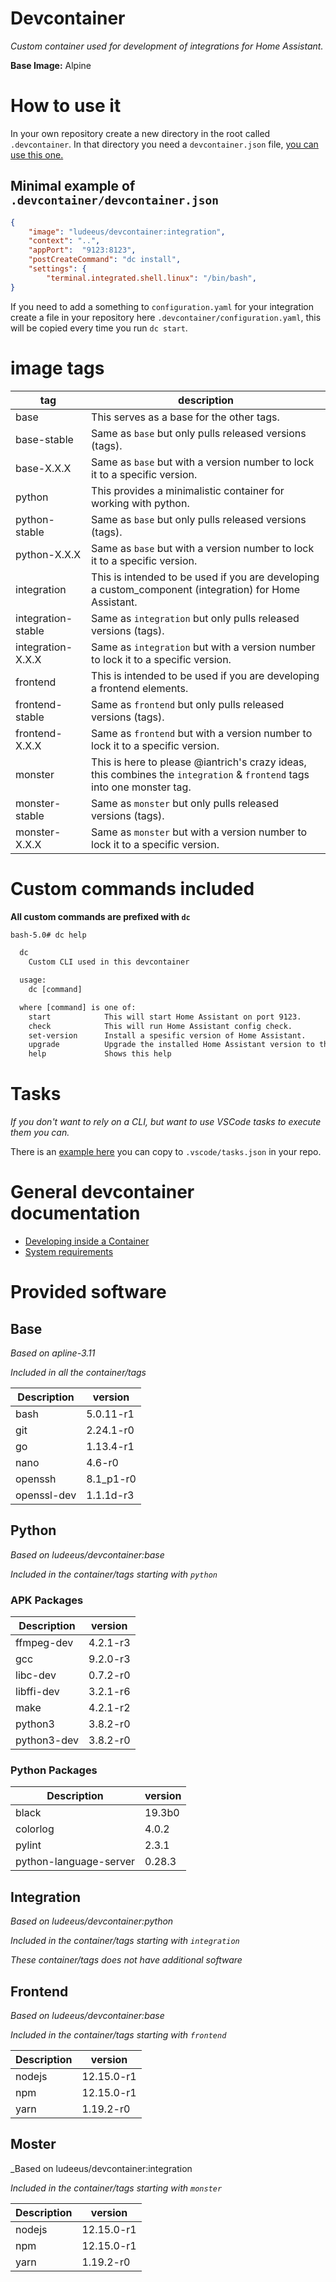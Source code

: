 # Devcontainer

_Custom container used for development of integrations for Home Assistant._

**Base Image:** Alpine


# How to use it

In your own repository create a new directory in the root called `.devcontainer`.
In that directory you need a `devcontainer.json` file, [you can use this one.](/devcontainer_example.json)

## Minimal example of `.devcontainer/devcontainer.json`

```json
{
	"image": "ludeeus/devcontainer:integration",
	"context": "..",
	"appPort": 	"9123:8123",
	"postCreateCommand": "dc install",
	"settings": {
		"terminal.integrated.shell.linux": "/bin/bash",
}
```

If you need to add a something to `configuration.yaml` for your integration create a file in your repository here `.devcontainer/configuration.yaml`, this will be copied every time you run `dc start`.

# image tags

tag | description
-- | --
base | This serves as a base for the other tags.
base-stable | Same as `base` but only pulls released versions (tags).
base-X.X.X | Same as `base` but with a version number to lock it to a specific version.
python | This provides a minimalistic container for working with python.
python-stable | Same as `base` but only pulls released versions (tags).
python-X.X.X | Same as `base` but with a version number to lock it to a specific version.
integration | This is intended to be used if you are developing a custom_component (integration) for Home Assistant.
integration-stable | Same as `integration` but only pulls released versions (tags).
integration-X.X.X | Same as `integration` but with a version number to lock it to a specific version.
frontend | This is intended to be used if you are developing a frontend elements.
frontend-stable | Same as `frontend` but only pulls released versions (tags).
frontend-X.X.X | Same as `frontend` but with a version number to lock it to a specific version.
monster | This is here to please @iantrich's crazy ideas, this combines the `integration` & `frontend` tags into one monster tag.
monster-stable | Same as `monster` but only pulls released versions (tags).
monster-X.X.X | Same as `monster` but with a version number to lock it to a specific version.


# Custom commands included

**All custom commands are prefixed with `dc`**

```txt
bash-5.0# dc help

  dc
    Custom CLI used in this devcontainer

  usage:
    dc [command]

  where [command] is one of:
    start            This will start Home Assistant on port 9123.
    check            This will run Home Assistant config check.
    set-version      Install a spesific version of Home Assistant.
    upgrade          Upgrade the installed Home Assistant version to the latest dev branch.
    help             Shows this help
```

# Tasks

_If you don't want to rely on a CLI, but want to use VSCode tasks to execute them you can._

There is an [example here](.vscode/tasks.json) you can copy to `.vscode/tasks.json` in your repo.

# General devcontainer documentation

- [Developing inside a Container](https://code.visualstudio.com/docs/remote/containers)
- [System requirements](https://code.visualstudio.com/docs/remote/containers#_system-requirements)


# Provided software

## Base

_Based on apline-3.11_

_Included in all the container/tags_

Description | version
-- | --
bash | 5.0.11-r1
git | 2.24.1-r0
go | 1.13.4-r1
nano | 4.6-r0
openssh | 8.1_p1-r0
openssl-dev | 1.1.1d-r3

## Python

_Based on ludeeus/devcontainer:base_

_Included in the container/tags starting with `python`_

### APK Packages

Description | version
-- | --
ffmpeg-dev | 4.2.1-r3
gcc | 9.2.0-r3
libc-dev | 0.7.2-r0
libffi-dev | 3.2.1-r6
make |4.2.1-r2
python3 | 3.8.2-r0
python3-dev | 3.8.2-r0

### Python Packages

Description | version
-- | --
black | 19.3b0
colorlog | 4.0.2
pylint | 2.3.1
python-language-server | 0.28.3

## Integration

_Based on ludeeus/devcontainer:python_

_Included in the container/tags starting with `integration`_

_These container/tags does not have additional software_

## Frontend

_Based on ludeeus/devcontainer:base_

_Included in the container/tags starting with `frontend`_

Description | version
-- | --
nodejs | 12.15.0-r1
npm | 12.15.0-r1
yarn | 1.19.2-r0

## Moster

_Based on ludeeus/devcontainer:integration

_Included in the container/tags starting with `monster`_

Description | version
-- | --
nodejs | 12.15.0-r1
npm | 12.15.0-r1
yarn | 1.19.2-r0